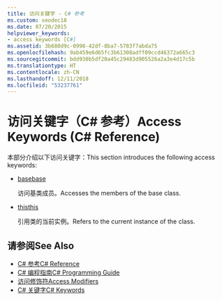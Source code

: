 ```yaml
---
title: 访问关键字 - C# 参考
ms.custom: seodec18
ms.date: 07/20/2015
helpviewer_keywords:
- access keywords [C#]
ms.assetid: 3b680d9c-0998-42df-8ba7-5783f7abda75
ms.openlocfilehash: 9ab459e6d65fc3b61308adff09ccd46372a665c3
ms.sourcegitcommit: bdd930b5df20a45c29483d905526a2a3e4d17c5b
ms.translationtype: HT
ms.contentlocale: zh-CN
ms.lasthandoff: 12/11/2018
ms.locfileid: "53237761"
---
```

# <a name="access-keywords-c-reference"></a><span data-ttu-id="fa0a3-102">访问关键字（C# 参考）</span><span class="sxs-lookup"><span data-stu-id="fa0a3-102">Access Keywords (C# Reference)</span></span>
<span data-ttu-id="fa0a3-103">本部分介绍以下访问关键字：</span><span class="sxs-lookup"><span data-stu-id="fa0a3-103">This section introduces the following access keywords:</span></span>  
  
-   [<span data-ttu-id="fa0a3-104">base</span><span class="sxs-lookup"><span data-stu-id="fa0a3-104">base</span></span>](../../../csharp/language-reference/keywords/base.md)  
  
     <span data-ttu-id="fa0a3-105">访问基类成员。</span><span class="sxs-lookup"><span data-stu-id="fa0a3-105">Accesses the members of the base class.</span></span>  
  
-   [<span data-ttu-id="fa0a3-106">this</span><span class="sxs-lookup"><span data-stu-id="fa0a3-106">this</span></span>](../../../csharp/language-reference/keywords/this.md)  
  
     <span data-ttu-id="fa0a3-107">引用类的当前实例。</span><span class="sxs-lookup"><span data-stu-id="fa0a3-107">Refers to the current instance of the class.</span></span>  
  
## <a name="see-also"></a><span data-ttu-id="fa0a3-108">请参阅</span><span class="sxs-lookup"><span data-stu-id="fa0a3-108">See Also</span></span>  

- [<span data-ttu-id="fa0a3-109">C# 参考</span><span class="sxs-lookup"><span data-stu-id="fa0a3-109">C# Reference</span></span>](../../../csharp/language-reference/index.md)  
- [<span data-ttu-id="fa0a3-110">C# 编程指南</span><span class="sxs-lookup"><span data-stu-id="fa0a3-110">C# Programming Guide</span></span>](../../../csharp/programming-guide/index.md)  
- [<span data-ttu-id="fa0a3-111">访问修饰符</span><span class="sxs-lookup"><span data-stu-id="fa0a3-111">Access Modifiers</span></span>](../../../csharp/language-reference/keywords/access-modifiers.md)  
- [<span data-ttu-id="fa0a3-112">C# 关键字</span><span class="sxs-lookup"><span data-stu-id="fa0a3-112">C# Keywords</span></span>](../../../csharp/language-reference/keywords/index.md)
